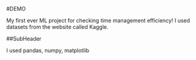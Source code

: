 #DEMO

My first ever ML project for checking time management efficiency!
I used datasets from the website called Kaggle.

##SubHeader

I used pandas, numpy, matplotlib